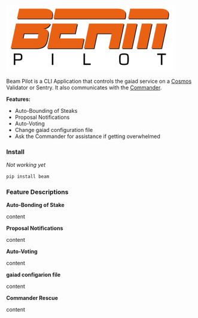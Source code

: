 ![beam-pilot-logo.png](beam-pilot-logo.png)


Beam Pilot is a CLI Application that controls the gaiad service on a [Cosmos](https://cosmos.network) Validator or Sentry. It also communicates with the [Commander](../commander).

**Features:**

- Auto-Bounding of Steaks
- Proposal Notifications
- Auto-Voting
- Change gaiad configuration file
- Ask the Commander for assistance if getting overwhelmed


### Install

_Not working yet_

```bash
pip install beam
```


### Feature Descriptions

**Auto-Bonding of Stake**

content

**Proposal Notifications**

content

**Auto-Voting**

content

**gaiad configarion file**

content

**Commander Rescue**

content

